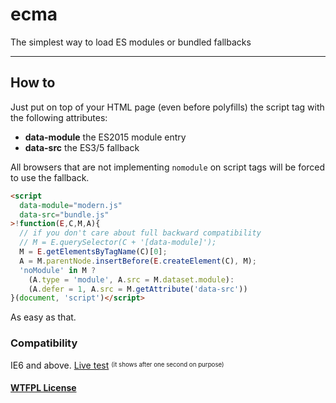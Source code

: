 # ecma
The simplest way to load ES modules or bundled fallbacks

- - -

## How to

Just put on top of your HTML page (even before polyfills) the script
tag with the following attributes:

  * **data-module** the ES2015 module entry
  * **data-src** the ES3/5 fallback

All browsers that are not implementing `nomodule` on script tags
will be forced to use the fallback.

```html
<script
  data-module="modern.js"
  data-src="bundle.js"
>!function(E,C,M,A){
  // if you don't care about full backward compatibility
  // M = E.querySelector(C + '[data-module]');
  M = E.getElementsByTagName(C)[0];
  A = M.parentNode.insertBefore(E.createElement(C), M);
  'noModule' in M ?
    (A.type = 'module', A.src = M.dataset.module):
    (A.defer = 1, A.src = M.getAttribute('data-src'))
}(document, 'script')</script>
```

As easy as that.


### Compatibility

IE6 and above. [Live test](https://webreflection.github.io/ecma/) <sup><sub>(it shows after one second on purpose)</sub></sup>


#### [WTFPL License](https://en.wikipedia.org/wiki/WTFPL)
